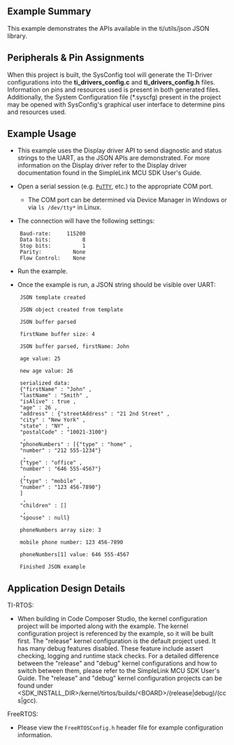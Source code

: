 ## Example Summary

This example demonstrates the APIs available in the ti/utils/json JSON library.

## Peripherals & Pin Assignments

When this project is built, the SysConfig tool will generate the TI-Driver
configurations into the __ti_drivers_config.c__ and __ti_drivers_config.h__
files. Information on pins and resources used is present in both generated
files. Additionally, the System Configuration file (\*.syscfg) present in the
project may be opened with SysConfig's graphical user interface to determine
pins and resources used.

## Example Usage

* This example uses the Display driver API to send diagnostic and status
strings to the UART, as the JSON APIs are demonstrated. For more information
on the Display driver refer to the Display driver documentation found in the
SimpleLink MCU SDK User's Guide.

* Open a serial session (e.g. [`PuTTY`](http://www.putty.org/ "PuTTY's
Homepage"), etc.) to the appropriate COM port.
    * The COM port can be determined via Device Manager in Windows or via
`ls /dev/tty*` in Linux.

* The connection will have the following settings:
```
    Baud-rate:     115200
    Data bits:          8
    Stop bits:          1
    Parity:          None
    Flow Control:    None
```

* Run the example.

* Once the example is run, a JSON string should be visible over UART:

```
    JSON template created

    JSON object created from template

    JSON buffer parsed

    firstName buffer size: 4

    JSON buffer parsed, firstName: John

    age value: 25

    new age value: 26

    serialized data:
    {"firstName" : "John" ,
    "lastName" : "Smith" ,
    "isAlive" : true ,
    "age" : 26 ,
    "address" : {"streetAddress" : "21 2nd Street" ,
    "city" : "New York" ,
    "state" : "NY" ,
    "postalCode" : "10021-3100"}
     ,
    "phoneNumbers" : [{"type" : "home" ,
    "number" : "212 555-1234"}
     ,
    {"type" : "office" ,
    "number" : "646 555-4567"}
     ,
    {"type" : "mobile" ,
    "number" : "123 456-7890"}
    ]
     ,
    "children" : []
     ,
    "spouse" : null}

    phoneNumbers array size: 3

    mobile phone number: 123 456-7890

    phoneNumbers[1] value: 646 555-4567

    Finished JSON example
```

## Application Design Details

TI-RTOS:

* When building in Code Composer Studio, the kernel configuration project will
be imported along with the example. The kernel configuration project is
referenced by the example, so it will be built first. The "release" kernel
configuration is the default project used. It has many debug features disabled.
These feature include assert checking, logging and runtime stack checks. For a
detailed difference between the "release" and "debug" kernel configurations and
how to switch between them, please refer to the SimpleLink MCU SDK User's
Guide. The "release" and "debug" kernel configuration projects can be found
under &lt;SDK_INSTALL_DIR&gt;/kernel/tirtos/builds/&lt;BOARD&gt;/(release|debug)/(ccs|gcc).

FreeRTOS:

* Please view the `FreeRTOSConfig.h` header file for example configuration
information.
